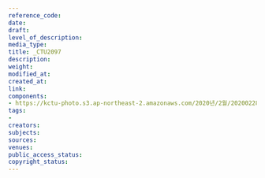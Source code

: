 ```yaml
---
reference_code: 
date: 
draft: 
level_of_description: 
media_type: 
title: _CTU2097
description: 
weight: 
modified_at: 
created_at: 
link: 
components:
- https://kctu-photo.s3.ap-northeast-2.amazonaws.com/2020년/2월/20200228_3.1운동+101주년+기념+강제징용노동자상+양대노총+합동참배/_CTU2097.jpg
tags:
- 
creators: 
subjects: 
sources: 
venues: 
public_access_status: 
copyright_status: 
---
```

